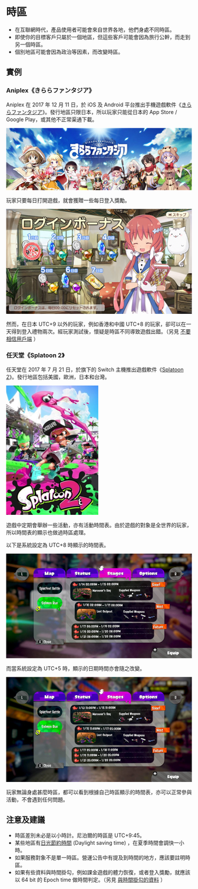 # 時區

* 在互聯網時代，產品使用者可能會來自世界各地，他們身處不同時區。
* 即使你的目標客戶只屬於一個地區，但這些客戶可能會因為旅行公幹，而走到另一個時區。
* 個別地區可能會因為政治等因素，而改變時區。

## 實例

### Aniplex《きららファンタジア》

Aniplex 在 2017 年 12 月 11 日，於 iOS 及 Android 平台推出手機遊戲軟件《[きららファンタジア](https://kirarafantasia.com/)》。發行地區只限日本，所以玩家只能從日本的 App Store / Google Play，或其他不正常渠通下載。

![きららファンタジア](../image/kirarafantasia_cover.jpg)

玩家只要每日打開遊戲，就會獲贈一些每日登入獎勵。

![きららファンタジア login bonus](../image/kirarafantasia_loginbonus.jpg)

然而，在日本 UTC+9 以外的玩家，例如香港和中國 UTC+8 的玩家，卻可以在一天得到登入禮物兩次。經玩家測試後，懷疑是時區不同導致遊戲出錯。（另見 [不要相信用戶端](dont_trust_client.md) ）

### 任天堂《Splatoon 2》

任天堂在 2017 年 7 月 21 日，於旗下的 Switch 主機推出遊戲軟件《[Splatoon 2](https://splatoon.nintendo.com/)》。發行地區包括美國，歐洲，日本和台灣。

![Splatoon 2](../image/splatoon_cover.jpg)

遊戲中定期會舉辦一些活動，亦有活動時間表。由於遊戲的對象是全世界的玩家，所以時間表的顯示也做過時區處理。

以下是系統設定為 UTC+8 時顯示的時間表。

![Splatoon 2 time table tz8](../image/splatoon_tz8.jpg)

而當系統設定為 UTC+5 時，顯示的日期時間亦會隨之改變。

![Splatoon 2 time table tz5](../image/splatoon_tz5.jpg)

玩家無論身處甚麼時區，都可以看到根據自己時區顯示的時間表，亦可以正常參與活動，不會遇到任何問題。

## 注意及建議

* 時區差別未必是以小時計。尼泊爾的時區是 UTC+9:45。
* 某些地區有[日光節約時間](https://zh.wikipedia.org/wiki/%E5%A4%8F%E6%97%B6%E5%88%B6) (Daylight saving time) ，在夏季時間會調快一小時。
* 如果服務對象不是單一時區。營運公告中有提及到時間的地方，應該要註明時區。
* 如果有些資料與時間掛勾，例如課金遊戲的體力恢復，或者登入獎勵，就應該以 64 bit 的 Epoch time 做時間判定。（另見 [與時間掛勾的資料](time_related_data.md) ）
